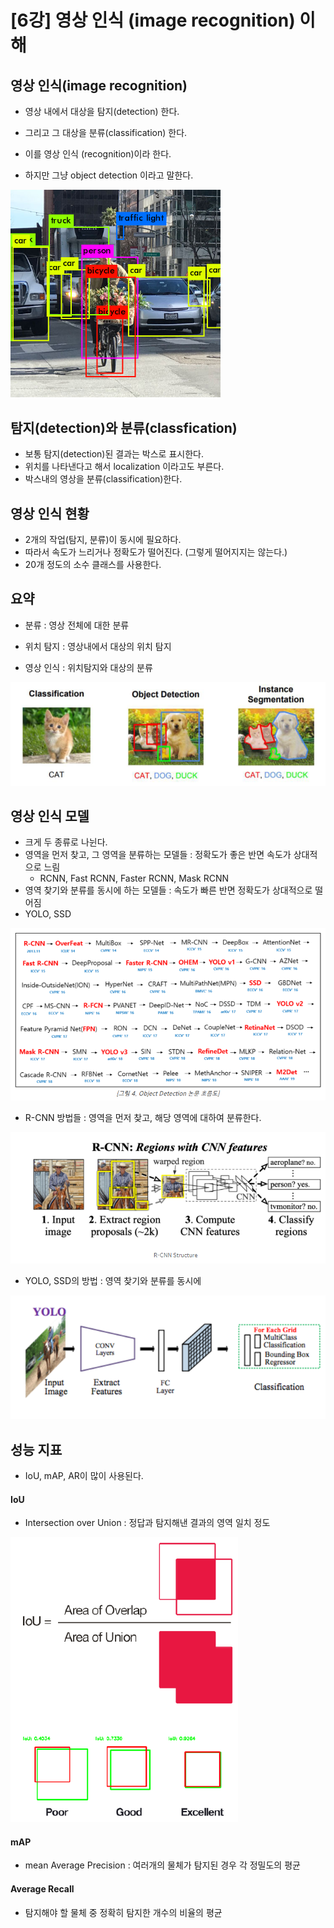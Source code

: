 # [6강] 영상 인식 (image recognition) 이해



## 영상 인식(image recognition)

* 영상 내에서 대상을 탐지(detection) 한다.
* 그리고 그 대상을 분류(classification) 한다.

* 이를 영상 인식 (recognition)이라 한다.
* 하지만 그냥 object detection 이라고 말한다.

<img src="markdown-images/image-20201202103226773.png" alt="image-20201202103226773" style="zoom: 67%;" />



## 탐지(detection)와 분류(classfication)

* 보통 탐지(detection)된 결과는 박스로 표시한다.
* 위치를 나타낸다고 해서 localization 이라고도 부른다.
* 박스내의 영상을 분류(classification)한다.



## 영상 인식 현황

* 2개의 작업(탐지, 분류)이 동시에 필요하다.
* 따라서 속도가 느리거나 정확도가 떨어진다. (그렇게 떨어지지는 않는다.)
* 20개 정도의 소수 클래스를 사용한다.



## 요약

* 분류 : 영상 전체에 대한 분류
* 위치 탐지 : 영상내에서 대상의 위치 탐지

* 영상 인식 : 위치탐지와 대상의 분류

![image-20201202103750833](markdown-images/image-20201202103750833.png)



## 영상 인식 모델

* 크게 두 종류로 나뉜다.
* 영역을 먼저 찾고, 그 영역을 분류하는 모델들 : 정확도가 좋은 반면 속도가 상대적으로 느림
  *  RCNN, Fast RCNN, Faster RCNN, Mask RCNN
*  영역 찾기와 분류를 동시에 하는 모델들 : 속도가 빠른 반면 정확도가 상대적으로 떨어짐
  * YOLO,  SSD

![image-20201202104132763](markdown-images/image-20201202104132763.png)



* R-CNN 방법들 : 영역을 먼저 찾고, 해당 영역에 대하여 분류한다.

![image-20201202104410235](markdown-images/image-20201202104410235.png)



* YOLO, SSD의 방법 : 영역 찾기와 분류를 동시에

![image-20201202104815802](markdown-images/image-20201202104815802.png)



## 성능 지표

* IoU, mAP, AR이 많이 사용된다.



#### IoU 

* Intersection over Union : 정답과 탐지해낸 결과의 영역 일치 정도

![image-20201202105123308](markdown-images/image-20201202105123308.png)



#### mAP

* mean Average Precision : 여러개의 물체가 탐지된 경우 각 정밀도의 평균



#### Average Recall

* 탐지해야 할 물체 중 정확히 탐지한 개수의 비율의 평균

